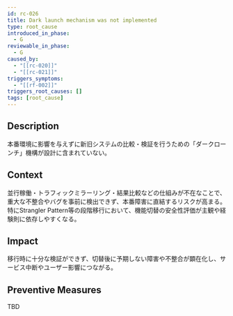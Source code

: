 ```yaml
---
id: rc-026
title: Dark launch mechanism was not implemented
type: root_cause
introduced_in_phase:
  - G
reviewable_in_phase:
  - G
caused_by:
  - "[[rc-020]]"
  - "[[rc-021]]"
triggers_symptoms:
  - "[[rf-002]]"
triggers_root_causes: []
tags: [root_cause]
---
```


## Description
本番環境に影響を与えずに新旧システムの比較・検証を行うための「ダークローンチ」機構が設計に含まれていない。

## Context
並行稼働・トラフィックミラーリング・結果比較などの仕組みが不在なことで、重大な不整合やバグを事前に検出できず、本番障害に直結するリスクが高まる。  
特にStrangler Pattern等の段階移行において、機能切替の安全性評価が主観や経験則に依存しやすくなる。

## Impact
移行時に十分な検証ができず、切替後に予期しない障害や不整合が顕在化し、サービス中断やユーザー影響につながる。

## Preventive Measures
TBD